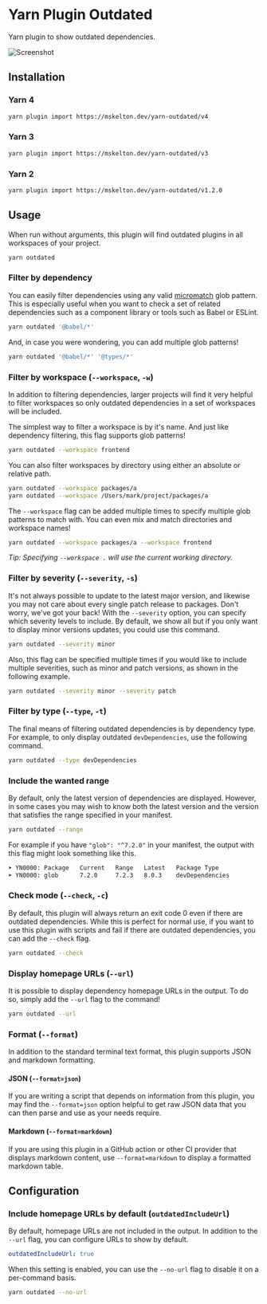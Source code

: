 # Yarn Plugin Outdated

Yarn plugin to show outdated dependencies.

![Screenshot](https://github.com/mskelton/yarn-plugin-outdated/assets/25914066/436e9ace-7e81-41e4-9eb6-f73e30d81e3f)

## Installation

### Yarn 4

```bash
yarn plugin import https://mskelton.dev/yarn-outdated/v4
```

### Yarn 3

```bash
yarn plugin import https://mskelton.dev/yarn-outdated/v3
```

### Yarn 2

```bash
yarn plugin import https://mskelton.dev/yarn-outdated/v1.2.0
```

## Usage

When run without arguments, this plugin will find outdated plugins in all
workspaces of your project.

```bash
yarn outdated
```

### Filter by dependency

You can easily filter dependencies using any valid
[micromatch](https://github.com/micromatch/micromatch) glob pattern. This is
especially useful when you want to check a set of related dependencies such as a
component library or tools such as Babel or ESLint.

```bash
yarn outdated '@babel/*'
```

And, in case you were wondering, you can add multiple glob patterns!

```bash
yarn outdated '@babel/*' '@types/*'
```

### Filter by workspace (`--workspace`, `-w`)

In addition to filtering dependencies, larger projects will find it very helpful
to filter workspaces so only outdated dependencies in a set of workspaces will
be included.

The simplest way to filter a workspace is by it's name. And just like dependency
filtering, this flag supports glob patterns!

```bash
yarn outdated --workspace frontend
```

You can also filter workspaces by directory using either an absolute or relative
path.

```bash
yarn outdated --workspace packages/a
yarn outdated --workspace /Users/mark/project/packages/a
```

The `--workspace` flag can be added multiple times to specify multiple glob
patterns to match with. You can even mix and match directories and workspace
names!

```bash
yarn outdated --workspace packages/a --workspace frontend
```

_Tip: Specifying `--workspace .` will use the current working directory._

### Filter by severity (`--severity`, `-s`)

It's not always possible to update to the latest major version, and likewise you
may not care about every single patch release to packages. Don't worry, we've
got your back! With the `--severity` option, you can specify which severity
levels to include. By default, we show all but if you only want to display minor
versions updates, you could use this command.

```bash
yarn outdated --severity minor
```

Also, this flag can be specified multiple times if you would like to include
multiple severities, such as minor and patch versions, as shown in the following
example.

```bash
yarn outdated --severity minor --severity patch
```

### Filter by type (`--type`, `-t`)

The final means of filtering outdated dependencies is by dependency type. For
example, to only display outdated `devDependencies`, use the following command.

```bash
yarn outdated --type devDependencies
```

### Include the wanted range

By default, only the latest version of dependencies are displayed. However, in
some cases you may wish to know both the latest version and the version that
satisfies the range specified in your manifest.

```bash
yarn outdated --range
```

For example if you have `"glob": "^7.2.0"` in your manifest, the output with
this flag might look something like this.

```bash
➤ YN0000: Package   Current   Range   Latest   Package Type
➤ YN0000: glob      7.2.0     7.2.3   8.0.3    devDependencies
```

### Check mode (`--check`, `-c`)

By default, this plugin will always return an exit code 0 even if there are
outdated dependencies. While this is perfect for normal use, if you want to use
this plugin with scripts and fail if there are outdated dependencies, you can
add the `--check` flag.

```bash
yarn outdated --check
```

### Display homepage URLs (`--url`)

It is possible to display dependency homepage URLs in the output. To do so,
simply add the `--url` flag to the command!

```bash
yarn outdated --url
```

### Format (`--format`)

In addition to the standard terminal text format, this plugin supports JSON and
markdown formatting.

#### JSON (`--format=json`)

If you are writing a script that depends on information from this plugin, you
may find the `--format=json` option helpful to get raw JSON data that you can
then parse and use as your needs require.

#### Markdown (`--format=markdown`)

If you are using this plugin in a GitHub action or other CI provider that
displays markdown content, use `--format=markdown` to display a formatted
markdown table.

## Configuration

### Include homepage URLs by default (`outdatedIncludeUrl`)

By default, homepage URLs are not included in the output. In addition to the
`--url` flag, you can configure URLs to show by default.

```yaml
outdatedIncludeUrl: true
```

When this setting is enabled, you can use the `--no-url` flag to disable it on a
per-command basis.

```bash
yarn outdated --no-url
```
